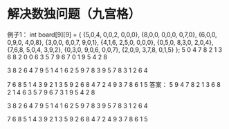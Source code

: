 # 解决数独问题（九宫格）
例子1：
int board[9][9] =
{
  {5,0,4, 0,0,2, 0,0,0},
  {8,0,0, 0,0,0, 0,7,0},
  {6,0,0, 0,9,0, 4,0,8},
  {3,0,0, 6,0,7, 9,0,1},
  {4,1,6, 2,5,0, 0,0,0},
  {0,5,0, 8,3,0, 2,0,4},
  {7,6,8, 5,0,4, 3,9,2},
  {0,3,0, 9,0,6, 0,0,7},
  {2,0,9, 3,7,8, 0,1,5}
};
5 0 4  7 8 2  1 3 6
8 2 0  0 6 3  5 7 9
6 7 0  1 9 5  4 2 8

3 8 2  6 4 7  9 5 1
4 1 6  2 5 9  7 8 3
9 5 7  8 3 1  2 6 4

7 6 8  5 1 4  3 9 2
1 3 5  9 2 6  8 4 7
2 4 9  3 7 8  6 1 5
答案：
5 9 4  7 8 2  1 3 6
8 2 1  4 6 3  5 7 9
6 7 3  1 9 5  4 2 8

3 8 2  6 4 7  9 5 1
4 1 6  2 5 9  7 8 3
9 5 7  8 3 1  2 6 4

7 6 8  5 1 4  3 9 2
1 3 5  9 2 6  8 4 7
2 4 9  3 7 8  6 1 5
